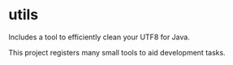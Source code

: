 utils
=====

Includes a tool to efficiently clean your UTF8 for Java.

This project registers many small tools to aid development tasks.
